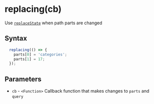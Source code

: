 # replacing(cb)

Use [`replaceState`](https://developer.mozilla.org/en-US/docs/Web/API/History/replaceState) when path parts are changed

## Syntax

```js
  replacing(() => {
    parts[0] = 'categories';
    parts[1] = 17;
  });
```

## Parameters

* `cb` - `<Function>` Callback function that makes changes to `parts` and `query`
